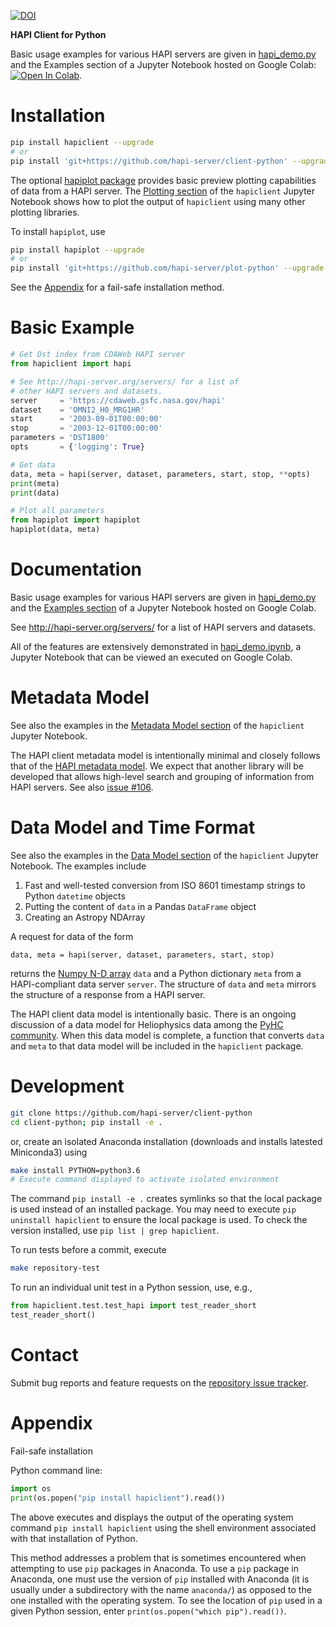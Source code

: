 [![DOI](https://zenodo.org/badge/93170857.svg)](https://zenodo.org/badge/latestdoi/93170857)

**HAPI Client for Python**

Basic usage examples for various HAPI servers are given in [hapi_demo.py](https://github.com/hapi-server/client-python/blob/master/hapi_demo.py) and the Examples section of a Jupyter Notebook hosted on Google Colab: [![Open In Colab](https://colab.research.google.com/assets/colab-badge.svg)](https://colab.research.google.com/github/hapi-server/client-python-notebooks/blob/master/hapi_demo.ipynb#examples).

# Installation

```bash
pip install hapiclient --upgrade
# or
pip install 'git+https://github.com/hapi-server/client-python' --upgrade
```

The optional [hapiplot package](https://github.com/hapi-server/plot-python) provides basic preview plotting capabilities of data from a HAPI server. The [Plotting section](https://colab.research.google.com/github/hapi-server/client-python-notebooks/blob/master/hapi_demo.ipynb#plotting) of the `hapiclient` Jupyter Notebook shows how to plot the output of `hapiclient` using many other plotting libraries.

To install `hapiplot`, use

```bash
pip install hapiplot --upgrade
# or
pip install 'git+https://github.com/hapi-server/plot-python' --upgrade
```

See the [Appendix](#appendix) for a fail-safe installation method.

# Basic Example

```python
# Get Dst index from CDAWeb HAPI server
from hapiclient import hapi

# See http://hapi-server.org/servers/ for a list of
# other HAPI servers and datasets.
server     = 'https://cdaweb.gsfc.nasa.gov/hapi'
dataset    = 'OMNI2_H0_MRG1HR'
start      = '2003-09-01T00:00:00'
stop       = '2003-12-01T00:00:00'
parameters = 'DST1800'
opts       = {'logging': True}

# Get data
data, meta = hapi(server, dataset, parameters, start, stop, **opts)
print(meta)
print(data)

# Plot all parameters
from hapiplot import hapiplot
hapiplot(data, meta)
```

# Documentation

Basic usage examples for various HAPI servers are given in [hapi_demo.py](https://github.com/hapi-server/client-python/blob/master/hapi_demo.py>) and the [Examples section](https://colab.research.google.com/github/hapi-server/client-python-notebooks/blob/master/hapi_demo.ipynb#examples) of a Jupyter Notebook hosted on Google Colab.

See http://hapi-server.org/servers/ for a list of HAPI servers and datasets.

All of the features are extensively demonstrated in [hapi_demo.ipynb](https://colab.research.google.com/github/hapi-server/client-python-notebooks/blob/master/hapi_demo.ipynb#data-model), a Jupyter Notebook that can be viewed an executed on Google Colab.

# Metadata Model

See also the examples in the [Metadata Model section](https://colab.research.google.com/github/hapi-server/client-python-notebooks/blob/master/hapi_demo.ipynb) of the `hapiclient` Jupyter Notebook.

The HAPI client metadata model is intentionally minimal and closely follows that of the [HAPI metadata model](https://github.com/hapi-server/data-specification). We expect that another library will be developed that allows high-level search and grouping of information from HAPI servers. See also [issue #106](https://github.com/hapi-server/data-specification/issues/106).

# Data Model and Time Format

See also the examples in the [Data Model section](https://colab.research.google.com/github/hapi-server/client-python-notebooks/blob/master/hapi_demo.ipynb) of the `hapiclient` Jupyter Notebook. The examples include 

1. Fast and well-tested conversion from ISO 8601 timestamp strings to Python `datetime` objects
2. Putting the content of `data` in a Pandas `DataFrame` object
3. Creating an Astropy NDArray

A request for data of the form
```
data, meta = hapi(server, dataset, parameters, start, stop)
```

returns the [Numpy N-D array](https://docs.scipy.org/doc/numpy-1.15.1/user/quickstart.html) `data` and a Python dictionary `meta` from a HAPI-compliant data server `server`. The structure of `data` and `meta` mirrors the structure of a response from a HAPI server.

The HAPI client data model is intentionally basic. There is an ongoing discussion of a data model for Heliophysics data among the [PyHC community](https://heliopython.org/). When this data model is complete, a function that converts `data` and `meta` to that data model will be included in the `hapiclient` package.

# Development

```bash
git clone https://github.com/hapi-server/client-python
cd client-python; pip install -e .
```

or, create an isolated Anaconda installation (downloads and installs latested Miniconda3) using

``` bash
make install PYTHON=python3.6
# Execute command displayed to activate isolated environment
```

The command `pip install -e .` creates symlinks so that the local package is
used instead of an installed package. You may need to execute `pip uninstall hapiclient` to ensure the local package is used. To check the version installed, use `pip list | grep hapiclient`.

To run tests before a commit, execute

```bash
make repository-test
```

To run an individual unit test in a Python session, use, e.g.,

```python
from hapiclient.test.test_hapi import test_reader_short
test_reader_short()
```

# Contact

Submit bug reports and feature requests on the [repository issue
tracker](https://github.com/hapi-server/client-python/issues>).

# Appendix

Fail-safe installation

Python command line:

```python
import os
print(os.popen("pip install hapiclient").read())
```

The above executes and displays the output of the operating system
command `pip install hapiclient` using the shell environment
associated with that installation of Python.

This method addresses a problem that is sometimes encountered when
attempting to use `pip` packages in Anaconda. To use a `pip` package
in Anaconda, one must use the version of `pip` installed with Anaconda
(it is usually under a subdirectory with the name `anaconda/`) as
opposed to the one installed with the operating system. To see the
location of ``pip`` used in a given Python session, enter
`print(os.popen("which pip").read())`.
